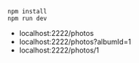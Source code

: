 ```
npm install
npm run dev
```

- localhost:2222/photos
- localhost:2222/photos?albumId=1
- localhost:2222/photos/1

